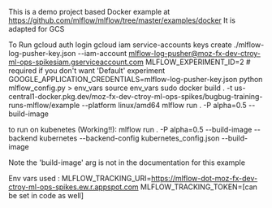 This is a demo project based Docker example at https://github.com/mlflow/mlflow/tree/master/examples/docker
It is adapted for GCS


To Run
gcloud auth login
gcloud iam service-accounts keys create ./mlflow-log-pusher-key.json --iam-account mlflow-log-pusher@moz-fx-dev-ctroy-ml-ops-spikesiam.gserviceaccount.com
MLFLOW_EXPERIMENT_ID=2 # required if you don't want 'Default' experiment
GOOGLE_APPLICATION_CREDENTIALS=mlflow-log-pusher-key.json
python mlflow_config.py > env_vars
source env_vars
sudo docker build . -t us-central1-docker.pkg.dev/moz-fx-dev-ctroy-ml-ops-spikes/bugbug-training-runs-mlflow/example --platform linux/amd64
mlflow run . -P alpha=0.5 --build-image

to run on kubenetes (Working!!):
mlflow run . -P alpha=0.5 --build-image --backend kubernetes --backend-config kubernetes_config.json  --build-image

Note the 'build-image' arg is not in the documentation for this example

Env vars used :
MLFLOW_TRACKING_URI=https://mlflow-dot-moz-fx-dev-ctroy-ml-ops-spikes.ew.r.appspot.com
MLFLOW_TRACKING_TOKEN=[can be set in code as well]
